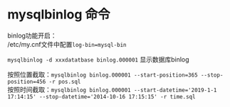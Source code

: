 # mysqlbinlog 命令

binlog功能开启：<br>
/etc/my.cnf文件中配置`log-bin=mysql-bin`

`mysqlbinlog -d xxxdatatbase binlog.000001` 显示数据库binlog

按照位置截取：`mysqlbinlog binlog.000001 --start-position=365 --stop-position=456 -r pos.sql`<br>
按照时间截取：`mysqlbinlog binlog.000001 --start-datetime='2019-1-1 17:14:15' --stop-datetime='2014-10-16 17:15:15' -r time.sql`<br>

